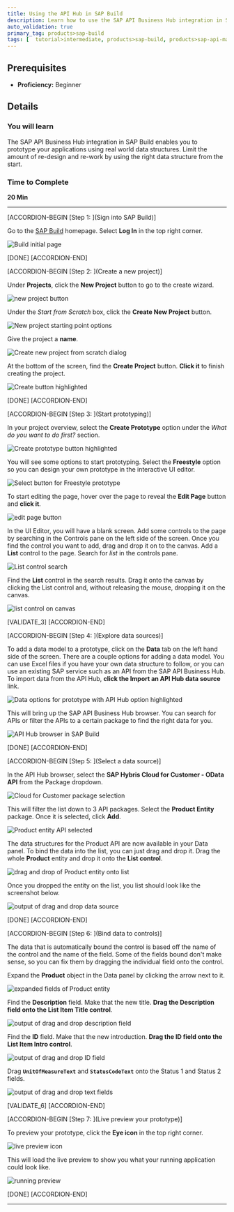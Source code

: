 ```yaml
---
title: Using the API Hub in SAP Build
description: Learn how to use the SAP API Business Hub integration in SAP Build.
auto_validation: true
primary_tag: products>sap-build
tags: [  tutorial>intermediate, products>sap-build, products>sap-api-management ]
---
```


## Prerequisites  
 - **Proficiency:** Beginner

## Details
### You will learn  
The SAP API Business Hub integration in SAP Build enables you to prototype your applications using real world data structures. Limit the amount of re-design and re-work by using the right data structure from the start.

### Time to Complete
**20 Min**

---

[ACCORDION-BEGIN [Step 1: ](Sign into SAP Build)]

Go to the [SAP Build](https://www.build.me/splashapp/) homepage. Select **Log In** in the top right corner.

![Build initial page](1.png)

[DONE]
[ACCORDION-END]

[ACCORDION-BEGIN [Step 2: ](Create a new project)]

Under **Projects**, click the **New Project** button to go to the create wizard.

![new project button](2.png)

Under the _Start from Scratch_ box, click the **Create New Project** button.

![New project starting point options](3.png)

Give the project a **name**.

![Create new project from scratch dialog](4.png)

At the bottom of the screen, find the **Create Project** button. **Click it** to finish creating the project.

![Create button highlighted](5.png)

[DONE]
[ACCORDION-END]


[ACCORDION-BEGIN [Step 3: ](Start prototyping)]

In your project overview, select the **Create Prototype** option under the _What do you want to do first?_ section.

![Create prototype button highlighted](6.png)

You will see some options to start prototyping. Select the **Freestyle** option so you can design your own prototype in the interactive UI editor.

![Select button for Freestyle prototype](7.png)

To start editing the page, hover over the page to reveal the **Edit Page** button and **click it**.

![edit page button](7a.png)

In the UI Editor, you will have a blank screen. Add some controls to the page by searching in the Controls pane on the left side of the screen. Once you find the control you want to add, drag and drop it on to the canvas. Add a **List** control to the page. Search for _list_ in the controls pane.

![List control search](8.png)

Find the **List** control in the search results. Drag it onto the canvas by clicking the List control and, without releasing the mouse, dropping it on the canvas.

![list control on canvas](9.png)

[VALIDATE_3]
[ACCORDION-END]

[ACCORDION-BEGIN [Step 4: ](Explore data sources)]

To add a data model to a prototype, click on the **Data** tab on the left hand side of the screen. There are a couple options for adding a data model. You can use Excel files if you have your own data structure to follow, or you can use an existing SAP service such as an API from the SAP API Business Hub. To import data from the API Hub, **click the Import an API Hub data source** link.

![Data options for prototype with API Hub option highlighted](10.png)

This will bring up the SAP API Business Hub browser. You can search for APIs or filter the APIs to a certain package to find the right data for you.

![API Hub browser in SAP Build](11.png)

[DONE]
[ACCORDION-END]

[ACCORDION-BEGIN [Step 5: ](Select a data source)]

In the API Hub browser, select the **SAP Hybris Cloud for Customer - OData API** from the Package dropdown.

![Cloud for Customer package selection](12.png)

This will filter the list down to 3 API packages. Select the **Product Entity** package. Once it is selected, click **Add**.

![Product entity API selected](13.png)

The data structures for the Product API are now available in your Data panel. To bind the data into the list, you can just drag and drop it. Drag the whole **Product** entity and drop it onto the **List control**.

![drag and drop of Product entity onto list](14.png)

Once you dropped the entity on the list, you list should look like the screenshot below.

![output of drag and drop data source](15.png)

[DONE]
[ACCORDION-END]

[ACCORDION-BEGIN [Step 6: ](Bind data to controls)]

The data that is automatically bound the control is based off the name of the control and the name of the field. Some of the fields bound don't make sense, so you can fix them by dragging the individual field onto the control.

Expand the **Product** object in the Data panel by clicking the arrow next to it.

![expanded fields of Product entity](16.png)

Find the **Description** field. Make that the new title. **Drag the Description field onto the List Item Title control**.

![output of drag and drop description field](17.png)

Find the **ID** field. Make that the new introduction. **Drag the ID field onto the List Item Intro control**.

![output of drag and drop ID field](18.png)

Drag **`UnitOfMeasureText`** and **`StatusCodeText`** onto the Status 1 and Status 2 fields.

![output of drag and drop text fields](19.png)

[VALIDATE_6]
[ACCORDION-END]

[ACCORDION-BEGIN [Step 7: ](Live preview your prototype)]

To preview your prototype, click the **Eye icon** in the top right corner.

![live preview icon](20.png)

This will load the live preview to show you what your running application could look like.

![running preview](21.png)


[DONE]
[ACCORDION-END]



---
